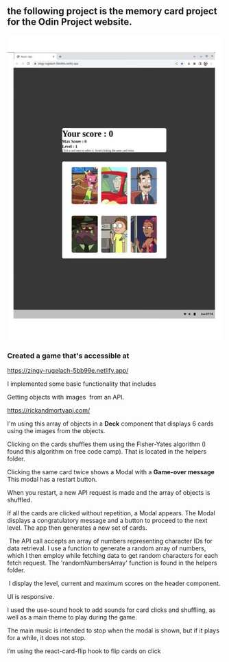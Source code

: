 ## the following project is the memory card project for the Odin Project website.

![screen Shot Of the game](Game.jpg)


### Created a game that's accessible at

https://zingy-rugelach-5bb99e.netlify.app/

I implemented some basic functionality that includes

Getting objects with images  from an API.

https://rickandmortyapi.com/

I'm using this array of objects in a **Deck** component that displays 6 cards using the images from the objects.

Clicking on the cards shuffles them using the Fisher-Yates algorithm (I  found this algorithm on free code camp). That is located in the helpers folder.

Clicking the same card twice shows a Modal with a  **Game-over message** This modal has a restart button.

When you restart, a new API request is made and the array of objects is shuffled.

If all the cards are clicked without repetition, a Modal appears. The Modal displays a congratulatory message and a button to proceed to the next level. The app then generates a new set of cards.

 The API call accepts an array of numbers representing character IDs for data retrieval. I use a function to generate a random array of numbers, which I then employ while fetching data to get random characters for each fetch request. The 'randomNumbersArray' function is found in the helpers folder.

 I display the level, current and maximum scores on the header component.

UI is responsive.

I used the use-sound hook to add sounds for card clicks and shuffling, as well as a main theme to play during the game. 

The main music is intended to stop when the modal is shown, but if it plays for a while, it does not stop.

I’m using the react-card-flip hook to flip cards on click
